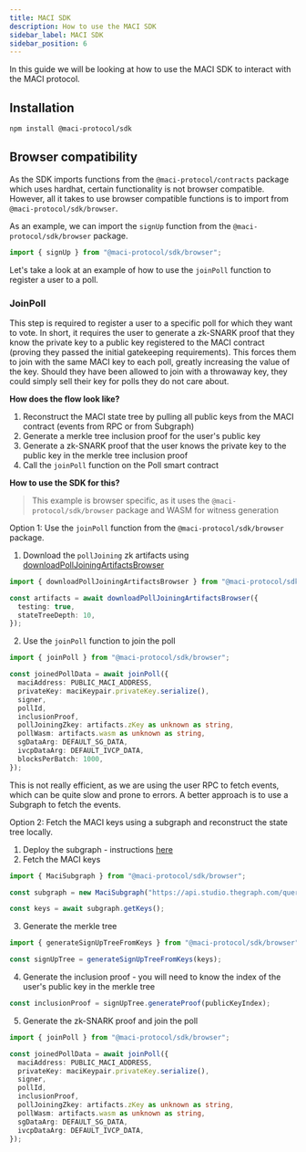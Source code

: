 ```yaml
---
title: MACI SDK
description: How to use the MACI SDK
sidebar_label: MACI SDK
sidebar_position: 6
---
```


In this guide we will be looking at how to use the MACI SDK to interact with the MACI protocol.

## Installation

```bash
npm install @maci-protocol/sdk
```

## Browser compatibility

As the SDK imports functions from the `@maci-protocol/contracts` package which uses hardhat, certain functionality is not browser compatible.
However, all it takes to use browser compatible functions is to import from `@maci-protocol/sdk/browser`.

As an example, we can import the `signUp` function from the `@maci-protocol/sdk/browser` package.

```typescript
import { signUp } from "@maci-protocol/sdk/browser";
```

Let's take a look at an example of how to use the `joinPoll` function to register a user to a poll.

### JoinPoll

This step is required to register a user to a specific poll for which they want to vote. In short, it requires the user to generate a zk-SNARK proof that they know the private key to a public key registered to the MACI contract (proving they passed the initial gatekeeping requirements). This forces them to join with the same MACI key to each poll, greatly increasing the value of the key. Should they have been allowed to join with a throwaway key, they could simply sell their key for polls they do not care about.

**How does the flow look like?**

1. Reconstruct the MACI state tree by pulling all public keys from the MACI contract (events from RPC or from Subgraph)
2. Generate a merkle tree inclusion proof for the user's public key
3. Generate a zk-SNARK proof that the user knows the private key to the public key in the merkle tree inclusion proof
4. Call the `joinPoll` function on the Poll smart contract

**How to use the SDK for this?**

> This example is browser specific, as it uses the `@maci-protocol/sdk/browser` package and WASM for witness generation

Option 1: Use the `joinPoll` function from the `@maci-protocol/sdk/browser` package.

1. Download the `pollJoining` zk artifacts using [downloadPollJoiningArtifactsBrowser](https://github.com/privacy-scaling-explorations/maci/blob/main/packages/sdk/ts/proof/download.ts#L46)

```typescript
import { downloadPollJoiningArtifactsBrowser } from "@maci-protocol/sdk/browser";

const artifacts = await downloadPollJoiningArtifactsBrowser({
  testing: true,
  stateTreeDepth: 10,
});
```

2. Use the `joinPoll` function to join the poll

```typescript
import { joinPoll } from "@maci-protocol/sdk/browser";

const joinedPollData = await joinPoll({
  maciAddress: PUBLIC_MACI_ADDRESS,
  privateKey: maciKeypair.privateKey.serialize(),
  signer,
  pollId,
  inclusionProof,
  pollJoiningZkey: artifacts.zKey as unknown as string,
  pollWasm: artifacts.wasm as unknown as string,
  sgDataArg: DEFAULT_SG_DATA,
  ivcpDataArg: DEFAULT_IVCP_DATA,
  blocksPerBatch: 1000,
});
```

This is not really efficient, as we are using the user RPC to fetch events, which can be quite slow and prone to errors. A better approach is to use a Subgraph to fetch the events.

Option 2: Fetch the MACI keys using a subgraph and reconstruct the state tree locally.

1. Deploy the subgraph - instructions [here](/guides/subgraph)
2. Fetch the MACI keys

```typescript
import { MaciSubgraph } from "@maci-protocol/sdk/browser";

const subgraph = new MaciSubgraph("https://api.studio.thegraph.com/query/x/maci/version/latest");

const keys = await subgraph.getKeys();
```

3. Generate the merkle tree

```typescript
import { generateSignUpTreeFromKeys } from "@maci-protocol/sdk/browser";

const signUpTree = generateSignUpTreeFromKeys(keys);
```

4. Generate the inclusion proof - you will need to know the index of the user's public key in the merkle tree

```typescript
const inclusionProof = signUpTree.generateProof(publicKeyIndex);
```

5. Generate the zk-SNARK proof and join the poll

```typescript
import { joinPoll } from "@maci-protocol/sdk/browser";

const joinedPollData = await joinPoll({
  maciAddress: PUBLIC_MACI_ADDRESS,
  privateKey: maciKeypair.privateKey.serialize(),
  signer,
  pollId,
  inclusionProof,
  pollJoiningZkey: artifacts.zKey as unknown as string,
  pollWasm: artifacts.wasm as unknown as string,
  sgDataArg: DEFAULT_SG_DATA,
  ivcpDataArg: DEFAULT_IVCP_DATA,
});
```
